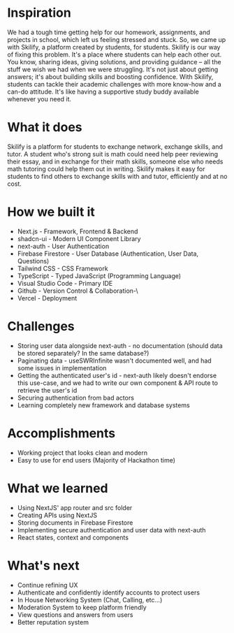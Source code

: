 # Inspiration

We had a tough time getting help for our homework, assignments, and projects in school, which left us feeling stressed and stuck. So, we came up with Skilify, a platform created by students, for students. Skilify is our way of fixing this problem. It's a place where students can help each other out. You know, sharing ideas, giving solutions, and providing guidance – all the stuff we wish we had when we were struggling. It's not just about getting answers; it's about building skills and boosting confidence. With Skilify, students can tackle their academic challenges with more know-how and a can-do attitude. It's like having a supportive study buddy available whenever you need it.

# What it does

Skilify is a platform for students to exchange network, exchange skills, and tutor. A student who's strong suit is math could need help peer reviewing their essay, and in exchange for their math skills, someone else who needs math tutoring could help them out in writing. Skilify makes it easy for students to find others to exchange skills with and tutor, efficiently and at no cost.

# How we built it

- Next.js - Framework, Frontend & Backend
- shadcn-ui - Modern UI Component Library
- next-auth - User Authentication
- Firebase Firestore - User Database (Authentication, User Data, Questions)
- Tailwind CSS - CSS Framework
- TypeScript - Typed JavaScript (Programming Language)
- Visual Studio Code - Primary IDE
- Github - Version Control & Collaboration-\
- Vercel - Deployment

# Challenges

- Storing user data alongside next-auth - no documentation (should data be stored separately? In the same database?)
- Paginating data - useSWRInfinite wasn't documented well, and had some issues in implementation
- Getting the authenticated user's id - next-auth likely doesn't endorse this use-case, and we had to write our own component & API route to retrieve the user's id
- Securing authentication from bad actors
- Learning completely new framework and database systems

# Accomplishments

- Working project that looks clean and modern
- Easy to use for end users (Majority of Hackathon time)

# What we learned

- Using NextJS' app router and src folder
- Creating APIs using NextJS
- Storing documents in Firebase Firestore
- Implementing secure authentication and user data with next-auth
- React states, context and components

# What's next

- Continue refining UX
- Authenticate and confidently identify accounts to protect users
- In House Networking System (Chat, Calling, etc...)
- Moderation System to keep platform friendly
- View questions and answers from users
- Better reputation system
